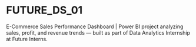 # FUTURE_DS_01
E-Commerce Sales Performance Dashboard | Power BI project analyzing sales, profit, and revenue trends — built as part of Data Analytics Internship at Future Interns.

